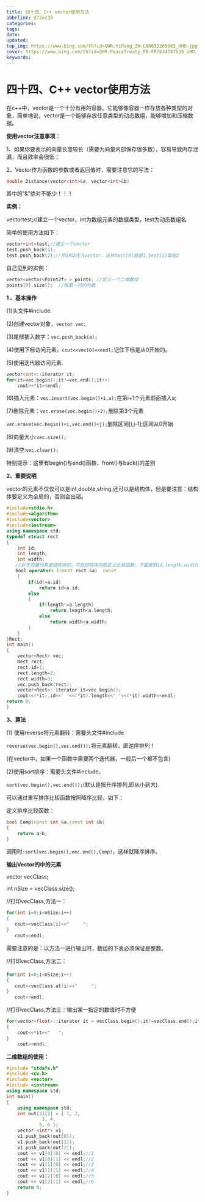 ```yaml
---
title: 四十四、C++ vector使用方法
abbrlink: d72ec39
categories: 
tags: 
date: 
updated: 
top_img: https://www.bing.com/th?id=OHR.YiPeng_ZH-CN0652265903_UHD.jpg
cover: https://www.bing.com/th?id=OHR.PeaceTreaty_FR-FR7634797039_UHD.jpg
keywords: 
---
```

# 四十四、C++ vector使用方法

在c++中，vector是一个十分有用的容器。它能够像容器一样存放各种类型的对象，简单地说，vector是一个能够存放任意类型的动态数组，能够增加和压缩数据。

**使用vector注意事项：**

1、如果你要表示的向量长度较长（需要为向量内部保存很多数），容易导致内存泄漏，而且效率会很低；

2、Vector作为函数的参数或者返回值时，需要注意它的写法：

```c++
double Distance(vector<int>&a, vector<int>&b)
```

其中的“&”绝对不能少！！！

**实例：**

vectortest;//建立一个vector，int为数组元素的数据类型，test为动态数组名

简单的使用方法如下：

```c++
vector<int>test;//建立一个vector
test.push_back(1);
test.push_back(2);//把1和2压入vector，这样test[0]就是1,test[1]就是2
```

自己见到的实例：

```c++
vector<vector<Point2f> > points; //定义一个二维数组
points[0].size();  //指第一行的列数
```

**1 、基本操作**

(1)头文件#include.

(2)创建vector对象，`vector vec;`

(3)尾部插入数字：`vec.push_back(a);`

(4)使用下标访问元素，`cout<<vec[0]<<endl;`记住下标是从0开始的。

(5)使用迭代器访问元素.

```c++
vector<int>::iterator it;
for(it=vec.begin();it!=vec.end();it++)
    cout<<*it<<endl;
```

(6)插入元素：`vec.insert(vec.begin()+i,a);`在第i+1个元素前面插入a;

(7)删除元素：`vec.erase(vec.begin()+2);`删除第3个元素

`vec.erase(vec.begin()+i,vec.end()+j);`删除区间[i,j-1];区间从0开始

(8)向量大小:`vec.size();`

(9)清空:`vec.clear();`

特别提示：这里有begin()与end()函数、front()与back()的差别

**2、重要说明**

vector的元素不仅仅可以是int,double,string,还可以是结构体，但是要注意：结构体要定义为全局的，否则会出错。

```c++
#include<stdio.h>  
#include<algorithm>  
#include<vector>  
#include<iostream>  
using namespace std;  
typedef struct rect  
{  
    int id;  
    int length;  
    int width;  
　　//对于向量元素是结构体的，可在结构体内部定义比较函数，下面按照id,length,width升序排序。  
　　bool operator< (const rect &a)  const  
    {  
        if(id!=a.id)  
            return id<a.id;  
        else  
        {  
            if(length!=a.length)  
                return length<a.length;  
            else  
                return width<a.width;  
        }  
    }  
}Rect;  
int main()  
{  
    vector<Rect> vec;  
    Rect rect;  
    rect.id=1;  
    rect.length=2;  
    rect.width=3;  
    vec.push_back(rect);  
    vector<Rect>::iterator it=vec.begin();  
    cout<<(*it).id<<' '<<(*it).length<<' '<<(*it).width<<endl;      
return 0;  
}  
```

**3、算法**

(1) 使用reverse将元素翻转：需要头文件#include

`reverse(vec.begin(),vec.end());`将元素翻转，即逆序排列！

(在vector中，如果一个函数中需要两个迭代器，一般后一个都不包含)

(2)使用sort排序：需要头文件#include，

`sort(vec.begin(),vec.end());`(默认是按升序排列,即从小到大).

可以通过重写排序比较函数按照降序比较，如下：

定义排序比较函数：

```c++
bool Comp(const int &a,const int &b)
{
    return a>b;
}
```

调用时`:sort(vec.begin(),vec.end(),Comp)`，这样就降序排序。

**输出Vector的中的元素**

vector vecClass;

int nSize = vecClass.size();

//打印vecClass,方法一：

```c++
for(int i=0;i<nSize;i++)    
{    
   cout<<vecClass[i]<<"     ";    
}    
   cout<<endl;   
```

需要注意的是：以方法一进行输出时，数组的下表必须保证是整数。

//打印vecClass,方法二：

```c++
for(int i=0;i<nSize;i++)    
{    
   cout<<vecClass.at(i)<<"     ";    
}    
   cout<<endl;    
```

//打印vecClass,方法三：输出某一指定的数值时不方便

```c++
for(vector<float>::iterator it = vecClass.begin();it!=vecClass.end();it++)    
{    
    cout<<*it<<"   ";    
}    
    cout<<endl;    
```

**二维数组的使用：**

```C++
#include "stdafx.h"  
#include <cv.h>  
#include <vector>   
#include <iostream>   
using namespace std;  
int main()  
{  
    using namespace std;  
    int out[3][2] = { 1, 2,   
             3, 4,  
            5, 6 };  
    vector <int*> v1;  
    v1.push_back(out[0]);  
    v1.push_back(out[1]);  
    v1.push_back(out[2]);  
    cout << v1[0][0] << endl;//1  
    cout << v1[0][1] << endl;//2  
    cout << v1[1][0] << endl;//3  
    cout << v1[1][1] << endl;//4  
    cout << v1[2][0] << endl;//5  
    cout << v1[2][1] << endl;//6  
    return 0;  
}  
```